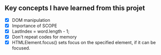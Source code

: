 ## Key concepts I have learned from this projet 

- [x] DOM manipulation
- [x] Importance of SCOPE
- [x] LastIndex = word.length - 1;
- [x] Don't repeat codes for memory 
- [x] HTMLElement.focus() sets focus on the specified element, if it can be focused.